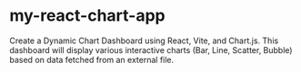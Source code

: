 # my-react-chart-app
Create a Dynamic Chart Dashboard using React, Vite, and Chart.js. This dashboard will display various interactive charts (Bar, Line, Scatter, Bubble) based on data fetched from an external file. 
